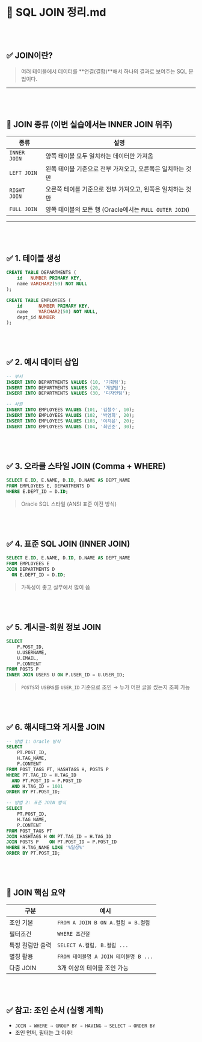 # 🧷 SQL JOIN 정리.md

<div style="margin-top:80px;"></div>

## ✅ JOIN이란?

> 여러 테이블에서 데이터를 **연결(결합)**해서 하나의 결과로 보여주는 SQL 문법이다.

---
<div style="margin-top:80px;"></div>

## 📌 JOIN 종류 (이번 실습에서는 INNER JOIN 위주)

| 종류        | 설명                                                                 |
|-------------|----------------------------------------------------------------------|
| `INNER JOIN` | 양쪽 테이블 모두 일치하는 데이터만 가져옴                            |
| `LEFT JOIN`  | 왼쪽 테이블 기준으로 전부 가져오고, 오른쪽은 일치하는 것만           |
| `RIGHT JOIN` | 오른쪽 테이블 기준으로 전부 가져오고, 왼쪽은 일치하는 것만           |
| `FULL JOIN`  | 양쪽 테이블의 모든 행 (Oracle에서는 `FULL OUTER JOIN`)             |

---
<div style="margin-top:80px;"></div>

## ✅ 1. 테이블 생성

```sql
CREATE TABLE DEPARTMENTS (
    id   NUMBER PRIMARY KEY,
    name VARCHAR2(50) NOT NULL
);

CREATE TABLE EMPLOYEES (
    id      NUMBER PRIMARY KEY,
    name    VARCHAR2(50) NOT NULL,
    dept_id NUMBER
);
````

<div style="margin-top:80px;"></div>

## ✅ 2. 예시 데이터 삽입

```sql
-- 부서
INSERT INTO DEPARTMENTS VALUES (10, '기획팀');
INSERT INTO DEPARTMENTS VALUES (20, '개발팀');
INSERT INTO DEPARTMENTS VALUES (30, '디자인팀');

-- 사원
INSERT INTO EMPLOYEES VALUES (101, '김철수', 10);
INSERT INTO EMPLOYEES VALUES (102, '박영희', 20);
INSERT INTO EMPLOYEES VALUES (103, '이지은', 20);
INSERT INTO EMPLOYEES VALUES (104, '최민준', 30);
```

<div style="margin-top:80px;"></div>


## ✅ 3. 오라클 스타일 JOIN (Comma + WHERE)

```sql
SELECT E.ID, E.NAME, D.ID, D.NAME AS DEPT_NAME
FROM EMPLOYEES E, DEPARTMENTS D
WHERE E.DEPT_ID = D.ID;
```

> Oracle SQL 스타일 (ANSI 표준 이전 방식)


<div style="margin-top:80px;"></div>

## ✅ 4. 표준 SQL JOIN (INNER JOIN)

```sql
SELECT E.ID, E.NAME, D.ID, D.NAME AS DEPT_NAME
FROM EMPLOYEES E
JOIN DEPARTMENTS D
  ON E.DEPT_ID = D.ID;
```

> 가독성이 좋고 실무에서 많이 씀

<div style="margin-top:80px;"></div>

## ✅ 5. 게시글-회원 정보 JOIN

```sql
SELECT
    P.POST_ID,
    U.USERNAME,
    U.EMAIL,
    P.CONTENT
FROM POSTS P
INNER JOIN USERS U ON P.USER_ID = U.USER_ID;
```

> `POSTS`와 `USERS`를 `USER_ID` 기준으로 조인
> → 누가 어떤 글을 썼는지 조회 가능

<div style="margin-top:80px;"></div>

## ✅ 6. 해시태그와 게시물 JOIN

```sql
-- 방법 1: Oracle 방식
SELECT
    PT.POST_ID,
    H.TAG_NAME,
    P.CONTENT
FROM POST_TAGS PT, HASHTAGS H, POSTS P
WHERE PT.TAG_ID = H.TAG_ID
  AND PT.POST_ID = P.POST_ID
  AND H.TAG_ID = 1001
ORDER BY PT.POST_ID;

-- 방법 2: 표준 JOIN 방식
SELECT
    PT.POST_ID,
    H.TAG_NAME,
    P.CONTENT
FROM POST_TAGS PT
JOIN HASHTAGS H ON PT.TAG_ID = H.TAG_ID
JOIN POSTS P    ON PT.POST_ID = P.POST_ID
WHERE H.TAG_NAME LIKE '%일상%'
ORDER BY PT.POST_ID;
```

<div style="margin-top:80px;"></div>

## 🧠 JOIN 핵심 요약

| 구분        | 예시                             |
| --------- | ------------------------------ |
| 조인 기본     | `FROM A JOIN B ON A.컬럼 = B.컬럼` |
| 필터조건      | `WHERE 조건절`                    |
| 특정 컬럼만 출력 | `SELECT A.컬럼, B.컬럼 ...`        |
| 별칭 활용     | `FROM 테이블명 A JOIN 테이블명 B ...`  |
| 다중 JOIN   | 3개 이상의 테이블 조인 가능               |

<div style="margin-top:80px;"></div>

## ✅ 참고: 조인 순서 (실행 계획)

* `JOIN → WHERE → GROUP BY → HAVING → SELECT → ORDER BY`
* 조인 먼저, 필터는 그 이후!




